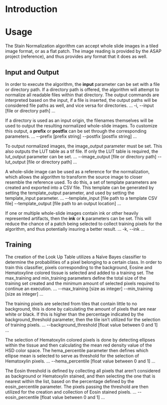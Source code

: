 # Introduction #

# Usage #

The Stain Normalization algorithm can accept whole slide images in a tiled image format, or as a flat patch. The image reading is provided by the ASAP project (reference), and thus provides any format that it does as well.

## Input and Output ##

In order to execute the algorithm, the **input** parameter can be set with a file or directory path. If a directory path is offered, the algorithm will attempt to normalize all readable files within that directory. The output commands are interpreted based on the input, if a file is inserted, the output paths will be considered file paths as well, and vice versa for directories.
...
-i, --input [file or directory path]
...

If a directory is used as an input origin, the filenames themselves will be used to output the resulting normalized whole-slide images. To customize this output, a **prefix** or **postfix** can be set through the corresponding parameters.
...
--prefix [prefix string]
--postfix [postfix string]
...

To output normalized images, the image_output parameter must be set. This also outputs the LUT table as a tif file. If only the LUT table is required, the lut_output parameter can be set. 
...
--image_output [file or directory path]
--lut_output [file or directory path]
...

A whole-slide image can be used as a reference for the normalization, which allows the algorithm to transform the source image to closer resemble the reference used. To do this, a set of template parameters are created and exported into a CSV file. This template can be generated by setting the template_output parameter, and used by setting the template_input parameter.
...
--template_input [file path to a template CSV file]
--template_output [file path to an output location]
...

If one or multiple whole-slide images contain ink or other heavily represented artifacts, then the **ink** or **k** parameters can be set. This will reduce the chance of a patch being selected to collect training pixels for the algorithm, and thus potentially insuring a better result.
...
-k, --ink
...

## Training ##

The creation of the Look Up Table utilizes a Naïve Bayes classifier to determine the probabilities of a pixel belonging to a certain class. In order to train this classifier, pixels corresponding to the background, Eosine and Hematoxyline colored tissue is selected and added to a training set. The max_training and min_training parameters define the total size of the training set created and the minimum amount of selected pixels required to continue an execution.
...
--max_training [size as integer]
--min_training [size as integer]
...

The training pixels are selected from tiles that contain little to no background, this is done by calculating the amount of pixels that are near white or black. If this is higher than the percentage indicated by the background_threshold parameter, then the tile isn’t utilized for the selection of training pixels.
...
--background_threshold [float value between 0 and 1]
...

The selection of Hematoxylin colored pixels is done by detecting ellipses within the tissue and then calculating the mean red density value of the HSD color space. The hema_percentile parameter then defines which ellipse mean is selected to serve as threshold for the selection of Hematoxylin pixels.
...
--hema_percentile [float value between 0 and 1]
...

The Eosin threshold is defined by collecting all pixels that aren’t considered as background or Hematoxylin stained, and then selecting the one that is nearest within the list, based on the percentage defined by the eosin_percentile parameter. The pixels passing the threshold are then utilized for the creation and collection of Eosin stained pixels.
...
--eosin_percentile [float value between 0 and 1]
...